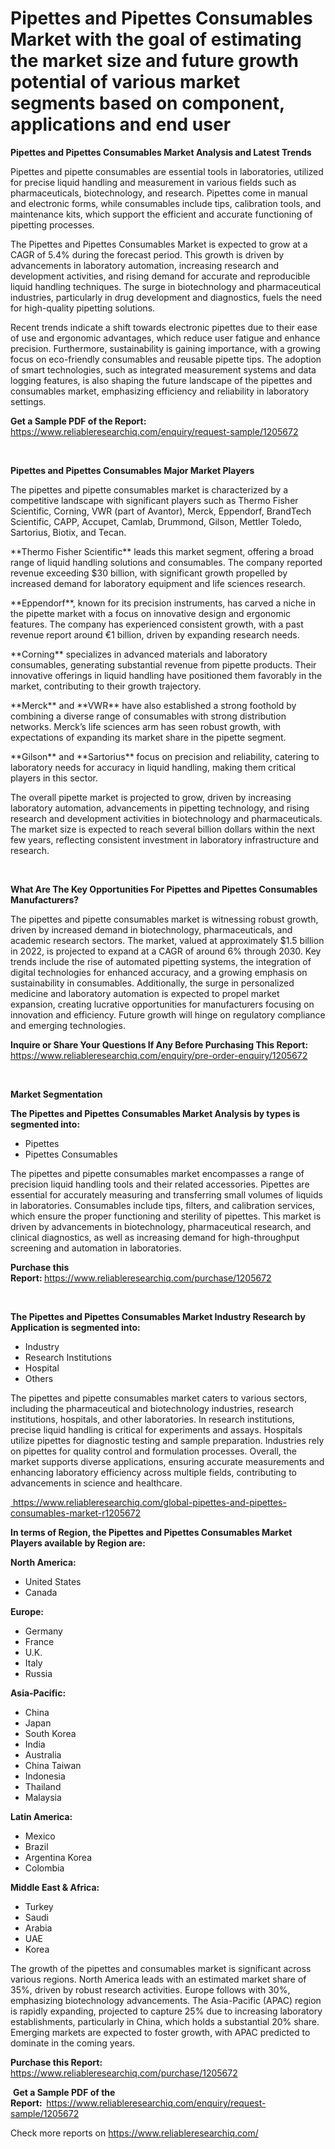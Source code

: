 <p><h1>Pipettes and Pipettes Consumables Market with the goal of estimating the market size and future growth potential of various market segments based on component, applications and end user</h1></p><p><strong>Pipettes and Pipettes Consumables Market Analysis and Latest Trends</strong></p>
<p><p>Pipettes and pipette consumables are essential tools in laboratories, utilized for precise liquid handling and measurement in various fields such as pharmaceuticals, biotechnology, and research. Pipettes come in manual and electronic forms, while consumables include tips, calibration tools, and maintenance kits, which support the efficient and accurate functioning of pipetting processes.</p><p>The Pipettes and Pipettes Consumables Market is expected to grow at a CAGR of 5.4% during the forecast period. This growth is driven by advancements in laboratory automation, increasing research and development activities, and rising demand for accurate and reproducible liquid handling techniques. The surge in biotechnology and pharmaceutical industries, particularly in drug development and diagnostics, fuels the need for high-quality pipetting solutions.</p><p>Recent trends indicate a shift towards electronic pipettes due to their ease of use and ergonomic advantages, which reduce user fatigue and enhance precision. Furthermore, sustainability is gaining importance, with a growing focus on eco-friendly consumables and reusable pipette tips. The adoption of smart technologies, such as integrated measurement systems and data logging features, is also shaping the future landscape of the pipettes and consumables market, emphasizing efficiency and reliability in laboratory settings.</p></p>
<p><strong>Get a Sample PDF of the Report:&nbsp;</strong> <a href="https://www.reliableresearchiq.com/enquiry/request-sample/1205672?utm_campaign=3381&utm_medium=2&utm_source=Github&utm_content=ia&utm_term=05042025&utm_id=pipettes-and-pipettes-consumables">https://www.reliableresearchiq.com/enquiry/request-sample/1205672</a></p>
<p>&nbsp;</p>
<p><strong>Pipettes and Pipettes Consumables Major Market Players</strong></p>
<p><p>The pipettes and pipette consumables market is characterized by a competitive landscape with significant players such as Thermo Fisher Scientific, Corning, VWR (part of Avantor), Merck, Eppendorf, BrandTech Scientific, CAPP, Accupet, Camlab, Drummond, Gilson, Mettler Toledo, Sartorius, Biotix, and Tecan.</p><p>**Thermo Fisher Scientific** leads this market segment, offering a broad range of liquid handling solutions and consumables. The company reported revenue exceeding $30 billion, with significant growth propelled by increased demand for laboratory equipment and life sciences research.</p><p>**Eppendorf**, known for its precision instruments, has carved a niche in the pipette market with a focus on innovative design and ergonomic features. The company has experienced consistent growth, with a past revenue report around €1 billion, driven by expanding research needs.</p><p>**Corning** specializes in advanced materials and laboratory consumables, generating substantial revenue from pipette products. Their innovative offerings in liquid handling have positioned them favorably in the market, contributing to their growth trajectory.</p><p>**Merck** and **VWR** have also established a strong foothold by combining a diverse range of consumables with strong distribution networks. Merck’s life sciences arm has seen robust growth, with expectations of expanding its market share in the pipette segment.</p><p>**Gilson** and **Sartorius** focus on precision and reliability, catering to laboratory needs for accuracy in liquid handling, making them critical players in this sector.</p><p>The overall pipette market is projected to grow, driven by increasing laboratory automation, advancements in pipetting technology, and rising research and development activities in biotechnology and pharmaceuticals. The market size is expected to reach several billion dollars within the next few years, reflecting consistent investment in laboratory infrastructure and research.</p></p>
<p>&nbsp;</p>
<p><strong>What Are The Key Opportunities For Pipettes and Pipettes Consumables Manufacturers?</strong></p>
<p><p>The pipettes and pipette consumables market is witnessing robust growth, driven by increased demand in biotechnology, pharmaceuticals, and academic research sectors. The market, valued at approximately $1.5 billion in 2022, is projected to expand at a CAGR of around 6% through 2030. Key trends include the rise of automated pipetting systems, the integration of digital technologies for enhanced accuracy, and a growing emphasis on sustainability in consumables. Additionally, the surge in personalized medicine and laboratory automation is expected to propel market expansion, creating lucrative opportunities for manufacturers focusing on innovation and efficiency. Future growth will hinge on regulatory compliance and emerging technologies.</p></p>
<p><strong>Inquire or Share Your Questions If Any Before Purchasing This Report:</strong> <a href="https://www.reliableresearchiq.com/enquiry/pre-order-enquiry/1205672?utm_campaign=3381&utm_medium=2&utm_source=Github&utm_content=ia&utm_term=05042025&utm_id=pipettes-and-pipettes-consumables">https://www.reliableresearchiq.com/enquiry/pre-order-enquiry/1205672</a></p>
<p>&nbsp;</p>
<p><strong>Market Segmentation</strong></p>
<p><strong>The Pipettes and Pipettes Consumables Market Analysis by types is segmented into:</strong></p>
<p><ul><li>Pipettes</li><li>Pipettes Consumables</li></ul></p>
<p><p>The pipettes and pipette consumables market encompasses a range of precision liquid handling tools and their related accessories. Pipettes are essential for accurately measuring and transferring small volumes of liquids in laboratories. Consumables include tips, filters, and calibration services, which ensure the proper functioning and sterility of pipettes. This market is driven by advancements in biotechnology, pharmaceutical research, and clinical diagnostics, as well as increasing demand for high-throughput screening and automation in laboratories.</p></p>
<p><strong>Purchase this Report:&nbsp;</strong><a href="https://www.reliableresearchiq.com/purchase/1205672?utm_campaign=3381&utm_medium=2&utm_source=Github&utm_content=ia&utm_term=05042025&utm_id=pipettes-and-pipettes-consumables">https://www.reliableresearchiq.com/purchase/1205672</a></p>
<p>&nbsp;</p>
<p><strong>The Pipettes and Pipettes Consumables Market Industry Research by Application is segmented into:</strong></p>
<p><ul><li>Industry</li><li>Research Institutions</li><li>Hospital</li><li>Others</li></ul></p>
<p><p>The pipettes and pipette consumables market caters to various sectors, including the pharmaceutical and biotechnology industries, research institutions, hospitals, and other laboratories. In research institutions, precise liquid handling is critical for experiments and assays. Hospitals utilize pipettes for diagnostic testing and sample preparation. Industries rely on pipettes for quality control and formulation processes. Overall, the market supports diverse applications, ensuring accurate measurements and enhancing laboratory efficiency across multiple fields, contributing to advancements in science and healthcare.</p></p>
<p><a href="https://www.reliableresearchiq.com/global-pipettes-and-pipettes-consumables-market-r1205672?utm_campaign=3381&utm_medium=2&utm_source=Github&utm_content=ia&utm_term=05042025&utm_id=pipettes-and-pipettes-consumables">&nbsp;https://www.reliableresearchiq.com/global-pipettes-and-pipettes-consumables-market-r1205672</a></p>
<p><strong>In terms of Region, the Pipettes and Pipettes Consumables Market Players available by Region are:</strong></p>
<p>
    <p> <strong> North America: </strong>
        <ul>
            <li>United States</li>
            <li>Canada</li>
        </ul>
        </p> 
    <p> <strong> Europe: </strong>
        <ul>
            <li>Germany</li>
            <li>France</li>
            <li>U.K.</li>
            <li>Italy</li>
            <li>Russia</li>
        </ul>
        </p> 
    <p> <strong> Asia-Pacific: </strong>
        <ul>
            <li>China</li>
            <li>Japan</li>
            <li>South Korea</li>
            <li>India</li>
            <li>Australia</li>
            <li>China Taiwan</li>
            <li>Indonesia</li>
            <li>Thailand</li>
            <li>Malaysia</li>
        </ul>
        </p> 
    <p> <strong> Latin America: </strong>
        <ul>
            <li>Mexico</li>
            <li>Brazil</li>
            <li>Argentina Korea</li>
            <li>Colombia</li>
        </ul>
        </p> 
    <p> <strong> Middle East & Africa: </strong>
        <ul>
            <li>Turkey</li>
            <li>Saudi</li>
            <li>Arabia</li>
            <li>UAE</li>
            <li>Korea</li>
        </ul>
    </p>
    </p>
<p><p>The growth of the pipettes and consumables market is significant across various regions. North America leads with an estimated market share of 35%, driven by robust research activities. Europe follows with 30%, emphasizing biotechnology advancements. The Asia-Pacific (APAC) region is rapidly expanding, projected to capture 25% due to increasing laboratory establishments, particularly in China, which holds a substantial 20% share. Emerging markets are expected to foster growth, with APAC predicted to dominate in the coming years.</p></p>
<p><strong>Purchase this Report: </strong><a href="https://www.reliableresearchiq.com/purchase/1205672?utm_campaign=3381&utm_medium=2&utm_source=Github&utm_content=ia&utm_term=05042025&utm_id=pipettes-and-pipettes-consumables">https://www.reliableresearchiq.com/purchase/1205672</a></p>
<p>&nbsp;<strong>Get a Sample PDF of the Report:&nbsp;&nbsp;</strong><a href="https://www.reliableresearchiq.com/enquiry/request-sample/1205672?utm_campaign=3381&utm_medium=2&utm_source=Github&utm_content=ia&utm_term=05042025&utm_id=pipettes-and-pipettes-consumables">https://www.reliableresearchiq.com/enquiry/request-sample/1205672</a></p>
<p><strong></strong></p>
<p>Check more reports on <a href="https://www.reliableresearchiq.com/?utm_campaign=3381&utm_medium=2&utm_source=Github&utm_content=ia&utm_term=05042025&utm_id=pipettes-and-pipettes-consumables">https://www.reliableresearchiq.com/</a></p>